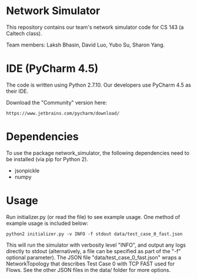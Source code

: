 # Network Simulator
This repository contains our team's network simulator code for CS 143 (a Caltech class).

Team members: Laksh Bhasin, David Luo, Yubo Su, Sharon Yang.

IDE (PyCharm 4.5)
===
The code is written using Python 2.7.10. Our developers use PyCharm 4.5 as
their IDE.

Download the "Community" version here:
```
https://www.jetbrains.com/pycharm/download/
```

Dependencies
===
To use the package network_simulator, the following dependencies need to
be installed (via pip for Python 2).

- jsonpickle
- numpy

Usage
===
Run initializer.py (or read the file) to see example usage. One method of
example usage is included below:
```
python2 initializer.py -v INFO -f stdout data/test_case_0_fast.json
```

This will run the simulator with verbosity level "INFO", and output any logs
directly to stdout (alternatively, a file can be specified as part of the
"-f" optional parameter). The JSON file "data/test_case_0_fast.json" wraps a
NetworkTopology that describes Test Case 0 with TCP FAST used for Flows. See
the other JSON files in the data/ folder for more options.
